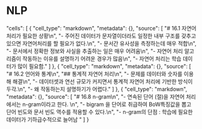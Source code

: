 # NLP
 "cells": [
  {
   "cell_type": "markdown",
   "metadata": {},
   "source": [
    "# 16.1 자연어 처리가 필요한 상황\n",
    "- 주어진 데이터가 문자열이더라도 일정한 내부 구조를 갖추고 있으면 자연어처리를 할 필요가 없다.\n",
    "- 문서간 유사성을 측정하는데 매우 적합\n",
    "- 문서에서 정확한 정보와 사실을 추출하는 일은 매우 어려움\n",
    "- 자연어 처리 알고리즘이 작동하는 이유를 설명하기 어려운 경우가 많음\n",
    "- 자연어 처리는 학습 데이터가 많이 필요함."
   ]
  },
  {
   "cell_type": "markdown",
   "metadata": {},
   "source": [
    "# 16.2 언어와 통계\n",
    "## 통계적 자연어 처리\n",
    "- 문제를 데이터와 숫자를 이용해 해결\n",
    "- 데이터셋과 연선 규모가 커지면서 통계적 자연어 처리에 기반한 방식이 두각.\n",
    "- 왜 작동하는지 설명하기가 어렵다."
   ]
  },
  {
   "cell_type": "markdown",
   "metadata": {},
   "source": [
    "# 16.8 n-gram\n",
    "- 연속된 단어 (절)을 자연어 처리에서는 n-gram이라고 한다. \n",
    "- bigram 을 단어로 취급하여 BoW특징값을 뽑고 단어 빈도와 문서 빈도 역수를 적용할 수 있다.\n",
    "- n-gram의 단점 : 학습에 필요한 데이터가 기하급수적으로 늘어남 "
   ]
  }
